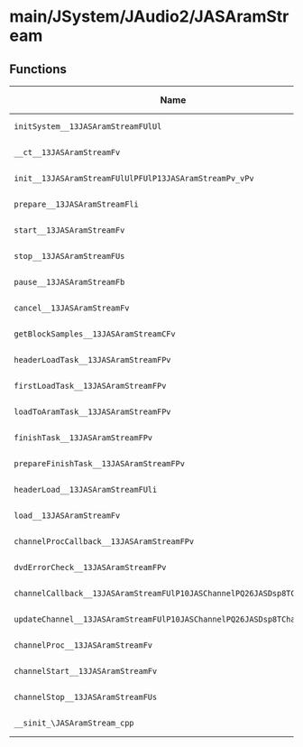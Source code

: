# main/JSystem/JAudio2/JASAramStream

## Functions

| Name | Address | Match % |
|------|---------|---------|
| `initSystem__13JASAramStreamFUlUl` | `0x804903BC` | :x: (0.0%) |
| `__ct__13JASAramStreamFv` | `0x80490448` | :x: (0.0%) |
| `init__13JASAramStreamFUlUlPFUlP13JASAramStreamPv_vPv` | `0x8049053C` | :x: (0.0%) |
| `prepare__13JASAramStreamFli` | `0x804905FC` | :x: (0.0%) |
| `start__13JASAramStreamFv` | `0x804906B4` | :x: (0.0%) |
| `stop__13JASAramStreamFUs` | `0x804906E4` | :x: (0.0%) |
| `pause__13JASAramStreamFb` | `0x80490718` | :x: (0.0%) |
| `cancel__13JASAramStreamFv` | `0x80490760` | :x: (0.0%) |
| `getBlockSamples__13JASAramStreamCFv` | `0x804907A0` | :x: (0.0%) |
| `headerLoadTask__13JASAramStreamFPv` | `0x804907CC` | :x: (0.0%) |
| `firstLoadTask__13JASAramStreamFPv` | `0x804907E0` | :x: (0.0%) |
| `loadToAramTask__13JASAramStreamFPv` | `0x804908B0` | :x: (0.0%) |
| `finishTask__13JASAramStreamFPv` | `0x804908B4` | :x: (0.0%) |
| `prepareFinishTask__13JASAramStreamFPv` | `0x80490914` | :x: (0.0%) |
| `headerLoad__13JASAramStreamFUli` | `0x8049096C` | :x: (0.0%) |
| `load__13JASAramStreamFv` | `0x80490B30` | :x: (0.0%) |
| `channelProcCallback__13JASAramStreamFPv` | `0x80490DBC` | :x: (0.0%) |
| `dvdErrorCheck__13JASAramStreamFPv` | `0x80490DC0` | :x: (0.0%) |
| `channelCallback__13JASAramStreamFUlP10JASChannelPQ26JASDsp8TChannelPv` | `0x80490E1C` | :x: (0.0%) |
| `updateChannel__13JASAramStreamFUlP10JASChannelPQ26JASDsp8TChannel` | `0x80490E3C` | :x: (0.0%) |
| `channelProc__13JASAramStreamFv` | `0x8049147C` | :x: (0.0%) |
| `channelStart__13JASAramStreamFv` | `0x8049165C` | :x: (0.0%) |
| `channelStop__13JASAramStreamFUs` | `0x80491880` | :x: (0.0%) |
| `__sinit_\JASAramStream_cpp` | `0x804918EC` | :x: (0.0%) |